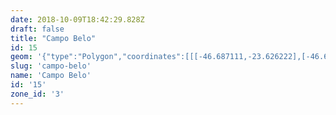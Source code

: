 ```yaml
---
date: 2018-10-09T18:42:29.828Z
draft: false
title: "Campo Belo"
id: 15
geom: '{"type":"Polygon","coordinates":[[[-46.687111,-23.626222],[-46.68595,-23.626925],[-46.685385,-23.627547],[-46.68443,-23.629578],[-46.684084,-23.630039],[-46.682302,-23.631762],[-46.680669,-23.632913],[-46.679427,-23.633954],[-46.678908,-23.634495],[-46.677518,-23.636392],[-46.677167,-23.637036],[-46.676362,-23.640082],[-46.676202,-23.640439],[-46.67584,-23.640831],[-46.674624,-23.641683],[-46.674233,-23.642032],[-46.671901,-23.644789],[-46.671052,-23.644602],[-46.670777,-23.644072],[-46.669977,-23.643505],[-46.667716,-23.643007],[-46.667857,-23.642453],[-46.667786,-23.642362],[-46.666252,-23.641949],[-46.666225,-23.641819],[-46.664434,-23.640342],[-46.662384,-23.638168],[-46.660904,-23.638986],[-46.660203,-23.639674],[-46.660023,-23.640826],[-46.659707,-23.641408],[-46.658744,-23.642827],[-46.658548,-23.642759],[-46.656872,-23.641082],[-46.656524,-23.640846],[-46.656244,-23.640765],[-46.654509,-23.640693],[-46.653134,-23.639869],[-46.652449,-23.639699],[-46.651753,-23.639629],[-46.651147,-23.638847],[-46.650101,-23.63671],[-46.650212,-23.636598],[-46.65027,-23.635939],[-46.649899,-23.635799],[-46.649095,-23.635647],[-46.649677,-23.634651],[-46.649369,-23.634451],[-46.65013,-23.633383],[-46.649953,-23.631837],[-46.647646,-23.63048],[-46.647688,-23.630278],[-46.647753,-23.630238],[-46.648242,-23.630211],[-46.650463,-23.629582],[-46.650687,-23.629447],[-46.651645,-23.628075],[-46.652115,-23.627164],[-46.65292,-23.62519],[-46.655203,-23.621346],[-46.654983,-23.621092],[-46.656978,-23.619852],[-46.661917,-23.617501],[-46.66175,-23.61726],[-46.663274,-23.616488],[-46.664118,-23.616151],[-46.666587,-23.615594],[-46.667478,-23.615212],[-46.670119,-23.613197],[-46.673528,-23.611571],[-46.674396,-23.61095],[-46.675876,-23.609056],[-46.676417,-23.608223],[-46.677296,-23.610985],[-46.6783,-23.613495],[-46.687111,-23.626222]]]}'
slug: 'campo-belo'
name: 'Campo Belo'
id: '15'
zone_id: '3'
---
```

		